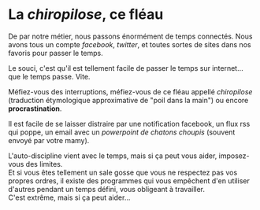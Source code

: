 # La *chiropilose*, ce fléau

De par notre métier, nous passons énormément de temps connectés. Nous avons tous un compte *facebook*, *twitter*, et toutes sortes de sites dans nos favoris pour passer le temps.

Le souci, c'est qu'il est tellement facile de passer le temps sur internet… que le temps passe. Vite.

Méfiez-vous des interruptions, méfiez-vous de ce fléau appellé *chiropilose* (traduction étymologique approximative de "poil dans la main") ou encore **procrastination**.

Il est facile de se laisser distraire par une notification facebook, un flux rss qui poppe, un email avec un *powerpoint de chatons choupis* (souvent envoyé par votre mamy).

L'auto-discipline vient avec le temps, mais si ça peut vous aider, imposez-vous des limites.  
Et si vous êtes tellement un sale gosse que vous ne respectez pas vos propres ordres, il existe des programmes qui vous empêchent d'en utiliser d'autres pendant un temps défini, vous obligeant à travailler.  
C'est extrême, mais si ça peut aider...
